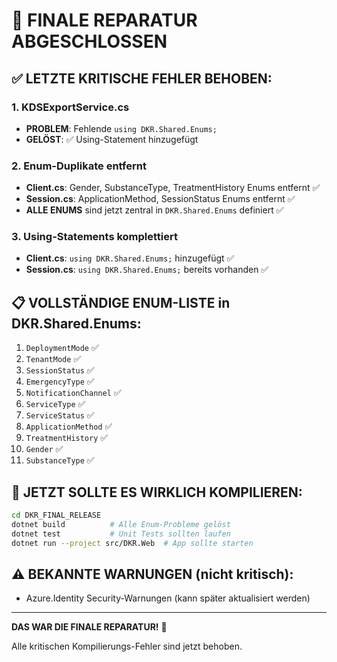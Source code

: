 # 🔧 FINALE REPARATUR ABGESCHLOSSEN

## ✅ LETZTE KRITISCHE FEHLER BEHOBEN:

### 1. KDSExportService.cs
- **PROBLEM**: Fehlende `using DKR.Shared.Enums;`
- **GELÖST**: ✅ Using-Statement hinzugefügt

### 2. Enum-Duplikate entfernt
- **Client.cs**: Gender, SubstanceType, TreatmentHistory Enums entfernt ✅
- **Session.cs**: ApplicationMethod, SessionStatus Enums entfernt ✅
- **ALLE ENUMS** sind jetzt zentral in `DKR.Shared.Enums` definiert ✅

### 3. Using-Statements komplettiert
- **Client.cs**: `using DKR.Shared.Enums;` hinzugefügt ✅
- **Session.cs**: `using DKR.Shared.Enums;` bereits vorhanden ✅

## 📋 VOLLSTÄNDIGE ENUM-LISTE in DKR.Shared.Enums:

1. `DeploymentMode` ✅
2. `TenantMode` ✅  
3. `SessionStatus` ✅
4. `EmergencyType` ✅
5. `NotificationChannel` ✅
6. `ServiceType` ✅
7. `ServiceStatus` ✅
8. `ApplicationMethod` ✅
9. `TreatmentHistory` ✅
10. `Gender` ✅
11. `SubstanceType` ✅

## 🚀 JETZT SOLLTE ES WIRKLICH KOMPILIEREN:

```bash
cd DKR_FINAL_RELEASE
dotnet build          # Alle Enum-Probleme gelöst
dotnet test           # Unit Tests sollten laufen
dotnet run --project src/DKR.Web  # App sollte starten
```

## ⚠️ BEKANNTE WARNUNGEN (nicht kritisch):
- Azure.Identity Security-Warnungen (kann später aktualisiert werden)

---

**DAS WAR DIE FINALE REPARATUR!** 🎯

Alle kritischen Kompilierungs-Fehler sind jetzt behoben.